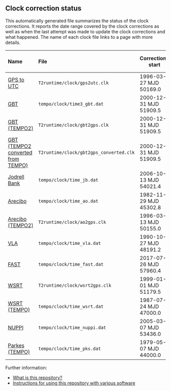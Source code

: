 
Clock correction status
-----------------------

This automatically generated file summarizes the status of the clock
corrections. It reports the date range covered by the clock corrections
as well as when the last attempt was made to update the clock corrections
and what happened. The name of each clock file links to a page with more
details.



| Name | File | Corrections start | Corrections end | Last check date | Last check result 
|:--- |:--- | --- | --- | --- |:--- 
| [GPS to UTC](T2runtime/clock/gps2utc.clk.html) | `T2runtime/clock/gps2utc.clk` | 1996-03-27 MJD 50169.0 | 2020-10-26 MJD 59148.0 | 2022-05-26 | Unchanged 
| [GBT](tempo/clock/time3_gbt.dat.html) | `tempo/clock/time3_gbt.dat` | 2000-12-31 MJD 51909.5 | 2022-05-25 MJD 59724.5 | 2022-05-26 | Unchanged 
| [GBT (TEMPO2)](T2runtime/clock/gbt2gps.clk.html) | `T2runtime/clock/gbt2gps.clk` | 2000-12-31 MJD 51909.5 | 2020-02-25 MJD 58904.5 | 2022-05-26 | Unchanged 
| [GBT (TEMPO2 converted from TEMPO)](T2runtime/clock/gbt2gps_converted.clk.html) | `T2runtime/clock/gbt2gps_converted.clk` | 2000-12-31 MJD 51909.5 | 2022-05-25 MJD 59724.5 | 2022-05-26 | Updated 
| [Jodrell Bank](tempo/clock/time_jb.dat.html) | `tempo/clock/time_jb.dat` | 2006-10-13 MJD 54021.4 | 2019-05-13 MJD 58616.1 | 2022-05-26 | Unchanged 
| [Arecibo](tempo/clock/time_ao.dat.html) | `tempo/clock/time_ao.dat` | 1982-11-29 MJD 45302.8 | 2020-08-18 MJD 59079.0 | 2022-05-26 | Updated 
| [Arecibo (TEMPO2)](T2runtime/clock/ao2gps.clk.html) | `T2runtime/clock/ao2gps.clk` | 1996-03-13 MJD 50155.0 | 2019-12-18 MJD 58835.0 | 2022-05-26 | Unchanged 
| [VLA](tempo/clock/time_vla.dat.html) | `tempo/clock/time_vla.dat` | 1990-10-27 MJD 48191.2 | 2021-03-07 MJD 59280.5 | 2022-05-26 | Unchanged 
| [FAST](tempo/clock/time_fast.dat.html) | `tempo/clock/time_fast.dat` | 2017-07-26 MJD 57960.4 | 2019-09-18 MJD 58744.0 | 2022-05-26 | Unchanged 
| [WSRT](T2runtime/clock/wsrt2gps.clk.html) | `T2runtime/clock/wsrt2gps.clk` | 1999-01-01 MJD 51179.5 | 2015-06-29 MJD 57202.1 | 2022-05-26 | Unchanged 
| [WSRT (TEMPO)](tempo/clock/time_wsrt.dat.html) | `tempo/clock/time_wsrt.dat` | 1987-07-24 MJD 47000.0 | 2007-12-24 MJD 54458.0 | 2022-05-26 | Unchanged 
| [NUPPI](tempo/clock/time_nuppi.dat.html) | `tempo/clock/time_nuppi.dat` | 2005-03-07 MJD 53436.0 | 2015-11-08 MJD 57334.6 | 2022-05-26 | Unchanged 
| [Parkes (TEMPO)](tempo/clock/time_pks.dat.html) | `tempo/clock/time_pks.dat` | 1979-05-07 MJD 44000.0 | 2011-07-02 MJD 55745.0 | 2022-05-26 | Unchanged 




Further information:

- [What is this repository?](index.html)
- [Instructions for using this repository with various software](instructions.html)
